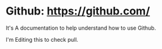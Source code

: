 # Github: https://github.com/

It's A  documentation to help understand how to use Github.

I'm Editing this to check pull.

